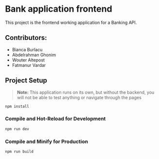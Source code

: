 # Bank application frontend

This project is the frontend working application for a Banking API. 

## Contributors:
- Bianca Burlacu
- Abdelrahman Ghonim
- Wouter Altepost
- Fatmanur Vardar

## Project Setup

> **Note:** This application runs on its own, but without the backend, you will not be able to test anything or navigate through the pages

```sh
npm install
```

### Compile and Hot-Reload for Development

```sh
npm run dev
```

### Compile and Minify for Production

```sh
npm run build
```
